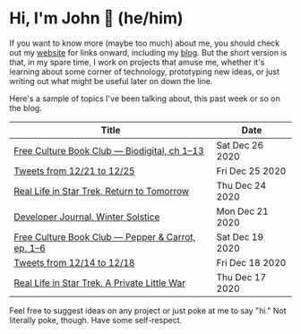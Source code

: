 # Hi, I'm John 👋 (he/him)

If you want to know more (maybe too much) about me, you should check out my [website](https://john.colagioia.net/) for links onward, including my [blog](https://john.colagioia.net/blog).  But the short version is that, in my spare time, I work on projects that amuse me, whether it's learning about some corner of technology, prototyping new ideas, or just writing out what might be useful later on down the line.

Here's a sample of topics I've been talking about, this past week or so on the blog.

|Title|Date|
|-----|-------|
|[Free Culture Book Club — Biodigital, ch 1–13](https://john.colagioia.net/blog/2020/12/26/biodigital.html)|Sat Dec 26 2020|
|[Tweets from 12/21 to 12/25](https://john.colagioia.net/blog/media/2020/12/25/week.html)|Fri Dec 25 2020|
|[Real Life in Star Trek, Return to Tomorrow](https://john.colagioia.net/blog/2020/12/24/return.html)|Thu Dec 24 2020|
|[Developer Journal, Winter Solstice](https://john.colagioia.net/blog/2020/12/21/solstice.html)|Mon Dec 21 2020|
|[Free Culture Book Club — Pepper &amp; Carrot, ep. 1–6](https://john.colagioia.net/blog/2020/12/19/pepper.html)|Sat Dec 19 2020|
|[Tweets from 12/14 to 12/18](https://john.colagioia.net/blog/media/2020/12/18/week.html)|Fri Dec 18 2020|
|[Real Life in Star Trek, A Private Little War](https://john.colagioia.net/blog/2020/12/17/war.html)|Thu Dec 17 2020|

Feel free to suggest ideas on any project or just poke at me to say "hi." Not literally poke, though. Have some self-respect.
